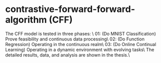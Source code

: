 # contrastive-forward-forward-algorithm (CFF)
The CFF model is tested in three phases: \\
  01: (Do MNIST Classification) Prove feasibility and continuous data processing\\
  02: (Do Function Regression) Operating in the continuous realm\\
  03: (Do Online Continual Learning) Operating in a dynamic environment with evolving tasks\\
The detailed results, data, and analysis are shown in the thesis.\\
